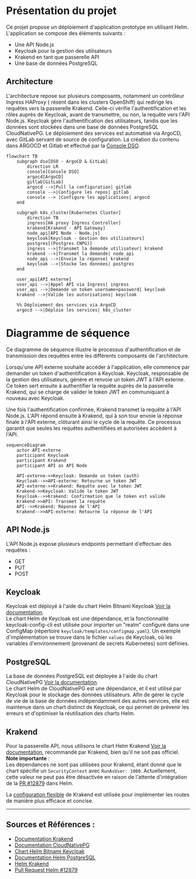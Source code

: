 # Présentation du projet

Ce projet propose un déploiement d'application prototype en utilisant Helm. L'application se compose des éléments suivants :
- Une API Node.js
- Keycloak pour la gestion des utilisateurs
- Krakend en tant que passerelle API
- Une base de données PostgreSQL

## Architecture

L'architecture repose sur plusieurs composants, notamment un contrôleur Ingress HAProxy ( résent dans les clusters OpenShift) qui redirige les requêtes vers la passerelle Krakend. Celle-ci vérifie l'authentification et les rôles auprès de Keycloak, avant de transmettre, ou non, la requête vers l'API Node.js. Keycloak gère l'authentification des utilisateurs, tandis que les données sont stockées dans une base de données PostgreSQL CloudNativePG. Le déploiement des services est automatisé via ArgoCD, avec GitLab servant de source de configuration.
La création du contenu dans ARGOCD et Gitlab et effectué par la [Console DSO](https://console.apps.dso.numerique-interieur.com/).

```mermaid
flowchart TB
    subgraph dso[DSO - ArgoCD & GitLab]
        direction LR
        console[Console DSO]
        argocd[ArgoCD]
        gitlab[GitLab]
        argocd -->|Pull la configuration| gitlab
        console -->|Configure les repos| gitlab
        console --> |Configure les applications| argocd
    end

    subgraph k8s_cluster[Kubernetes Cluster]
        direction TB
        ingress[HA proxy Ingress Controller]
        krakend[Krakend - API Gateway]
        node_api[API Node - Node.js]
        keycloak[Keycloak - Gestion des utilisateurs]
        postgres[(Postgres CNPG)] 
        ingress -->|Transmet la demande utilisateur| krakend
        krakend -->|Transmet la demande| node_api 
        node_api -->|Envoie la réponse| krakend
        keycloak -->|Stocke les données| postgres
    end

    user_api[API externe]
    user_api -->|Appel API via Ingress| ingress
    user_api -->|Demande un token username+password| keycloak
    krakend -->|Valide les autorisations| keycloak

    %% Déploiement des services via ArgoCD
    argocd -->|Déploie les services| k8s_cluster
```

# Diagramme de séquence 
Ce diagramme de séquence illustre le processus d'authentification et de transmission des requêtes entre les différents composants de l'architecture.

Lorsqu'une API externe souhaite accéder à l'application, elle commence par demander un token d'authentification à Keycloak. Keycloak, responsable de la gestion des utilisateurs, génère et renvoie un token JWT à l'API externe. Ce token sert ensuite à authentifier la requête auprès de la passerelle Krakend, qui se charge de valider le token JWT en communiquant à nouveau avec Keycloak.

Une fois l'authentification confirmée, Krakend transmet la requête à l'API Node.js. L'API répond ensuite à Krakend, qui à son tour envoie la réponse finale à l'API externe, clôturant ainsi le cycle de la requête. Ce processus garantit que seules les requêtes authentifiées et autorisées accèdent à l'API.

```mermaid
sequenceDiagram
    actor API-externe
    participant Keycloak
    participant Krakend
    participant API as API Node

    API-externe->>Keycloak: Demande un token (auth)
    Keycloak-->>API-externe: Retourne un token JWT
    API-externe->>Krakend: Requête avec le token JWT
    Krakend->>Keycloak: Valide le token JWT
    Keycloak-->>Krakend: Confirmation que le token est valide
    Krakend->>API: Transmet la requête
    API-->>Krakend: Réponse de l'API
    Krakend-->>API-externe: Retourne la réponse de l'API
```

## API Node.js
L'API Node.js expose plusieurs endpoints permettant d'effectuer des requêtes :
- GET
- PUT
- POST

## Keycloak
Keycloak est déployé à l'aide du chart Helm Bitnami Keycloak [Voir la documentation](https://github.com/bitnami/charts/tree/main/bitnami/keycloak).\
Le chart Helm de Keycloak est une dépendance, et la fonctionnalité keycloak-config-cli est utilisée pour importer un "realm" configuré dans une ConfigMap (répertoire `keycloak/templates/configmap.yaml`). Un exemple d'implémentation se trouve dans le fichier `values` de Keycloak, où les variables d'environnement (provenant de secrets Kubernetes) sont définies.

## PostgreSQL
La base de données PostgreSQL est déployée à l'aide du chart CloudNativePG [Voir la documentation](https://github.com/cloudnative-pg/charts/tree/main/charts/cluster).\
Le chart Helm de CloudNativePG est une dépendance, et il est utilisé par Keycloak pour le stockage des données utilisateurs. Afin de gérer le cycle de vie de la base de données indépendamment des autres services, elle est maintenue dans un chart distinct de Keycloak, ce qui permet de prévenir les erreurs et d'optimiser la réutilisation des charts Helm.

## Krakend
Pour la passerelle API, nous utilisons le chart Helm Krakend [Voir la documentation](https://github.com/equinixmetal-helm/krakend/tree/main/), recommandé par Krakend, bien qu'il ne soit pas officiel.\
**Note importante** : \
Les dépendances ne sont pas utilisées pour Krakend, étant donné que le chart spécifie un `SecurityContext` avec `RunAsUser: 1000`. Actuellement, cette valeur ne peut pas être désactivée en raison de l'attente d'intégration de la [PR #12879](https://github.com/helm/helm/pull/12879/) dans Helm.

La [configuration flexible](https://www.krakend.io/docs/configuration/flexible-config/) de Krakend est utilisée pour implémenter les routes de manière plus efficace et concise.

---

## Sources et Références :
- [Documentation Krakend](https://www.krakend.io/docs/overview/)
- [Documentation CloudNativePG](https://github.com/cloudnative-pg/charts/tree/main/charts/cluster/)
- [Chart Helm Bitnami Keycloak](https://github.com/bitnami/charts/tree/main/bitnami/keycloak/)
- [Documentation Helm PostgreSQL](https://cloudnative-pg.io/documentation/1.24/)
- [Helm Krakend](https://github.com/equinixmetal-helm/krakend/tree/main/)
- [Pull Request Helm #12879](https://github.com/helm/helm/pull/12879/)
